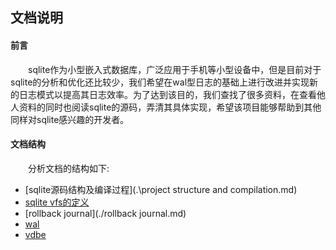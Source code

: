 ## 文档说明

#### 前言

&emsp;&emsp;sqlite作为小型嵌入式数据库，广泛应用于手机等小型设备中，但是目前对于sqlite的分析和优化还比较少，我们希望在wal型日志的基础上进行改进并实现新的日志模式以提高其日志效率。为了达到该目的，我们查找了很多资料，在查看他人资料的同时也阅读sqlite的源码，弄清其具体实现，希望该项目能够帮助到其他同样对sqlite感兴趣的开发者。

#### 文档结构

&emsp;&emsp;分析文档的结构如下:

- [sqlite源码结构及编译过程](.\project structure and compilation.md)
- [sqlite vfs的定义](.\vfs.md)
- [rollback journal](./rollback journal.md)
- [wal](./wal.md)
- [vdbe](./vdbe.md)